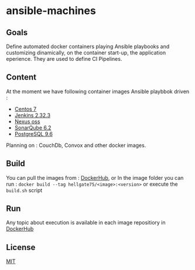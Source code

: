 # ansible-machines

## Goals

Define automated docker containers playing Ansible playbooks and customizing dinamically, on the container start-up, the application eperience. They are used to define CI Pipelines.

## Content

At the moment we have following container images Ansible playbbok driven :
* [Centos 7](/centos-ansible)
* [Jenkins 2.32.3](/jenkins-ansible)
* [Nexus oss](/nexus-ansible)
* [SonarQube 6.2](/sonar-ansible)
* [PostgreSQL 9.6](/postgres-ansible)

Planning on : CouchDb, Convox and other docker images.

## Build

You can pull the images from : [DockerHub](https://hub.docker.com/r/hellgate75/), or
In the image folder you can run :
`docker build --tag hellgate75/<image>:<version>` 
or execute the `build.sh` script

## Run 
Any topic about execution is available in each image repositiory in [DockerHub](https://hub.docker.com/u/builditftorelli/)

## License

[MIT](/LICENSE)
